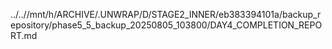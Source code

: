 ../..//mnt/h/ARCHIVE/.UNWRAP/D/STAGE2_INNER/eb383394101a/backup_repository/phase5_5_backup_20250805_103800/DAY4_COMPLETION_REPORT.md
